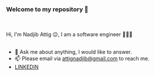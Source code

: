 ### Welcome to my repository  👋
<!--
  <img align="right" alt="GIF" height="350" width="400" src="https://user-images.githubusercontent.com/49757658/134084516-27f9e254-fbb2-4b3b-ae12-99f259b9ed24.gif" />  -->
   
<br />
<br />
Hi, I'm Nadjib Attig 😉, I am a software engineer 👨🏻‍💻 

<br />
<br />

<!--  - 🤔 My research interests are in distributed ledger technology (DLT) ->
<!-- - 💼 I’m pursuing a degree in software engineering -->
- 💬 Ask me about anything, I would like to answer. 
- 📫 Please email via attignadjib@gmail.com to reach me.
- <a href="https://www.linkedin.com/in/nadjib-attig-634b70200/">LINKEDIN</a>
